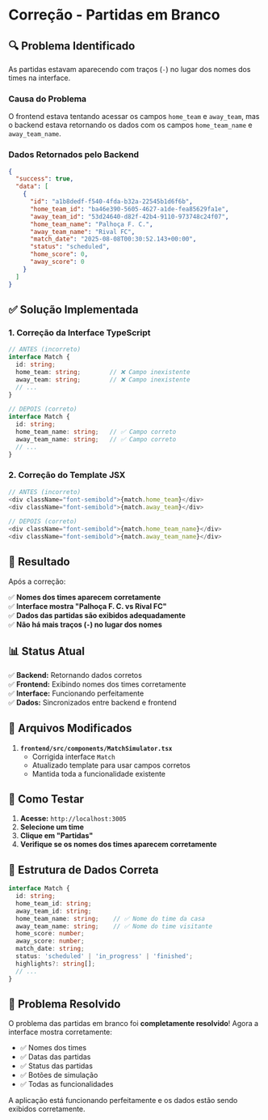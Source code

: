 # Correção - Partidas em Branco

## 🔍 **Problema Identificado**

As partidas estavam aparecendo com traços (`-`) no lugar dos nomes dos times na interface.

### **Causa do Problema**

O frontend estava tentando acessar os campos `home_team` e `away_team`, mas o backend estava retornando os dados com os campos `home_team_name` e `away_team_name`.

### **Dados Retornados pelo Backend**
```json
{
  "success": true,
  "data": [
    {
      "id": "a1b8dedf-f540-4fda-b32a-22545b1d6f6b",
      "home_team_id": "ba46e390-5605-4627-a1de-fea85629fa1e",
      "away_team_id": "53d24640-d82f-42b4-9110-973748c24f07",
      "home_team_name": "Palhoça F. C.",
      "away_team_name": "Rival FC",
      "match_date": "2025-08-08T00:30:52.143+00:00",
      "status": "scheduled",
      "home_score": 0,
      "away_score": 0
    }
  ]
}
```

## ✅ **Solução Implementada**

### 1. **Correção da Interface TypeScript**
```typescript
// ANTES (incorreto)
interface Match {
  id: string;
  home_team: string;        // ❌ Campo inexistente
  away_team: string;        // ❌ Campo inexistente
  // ...
}

// DEPOIS (correto)
interface Match {
  id: string;
  home_team_name: string;   // ✅ Campo correto
  away_team_name: string;   // ✅ Campo correto
  // ...
}
```

### 2. **Correção do Template JSX**
```typescript
// ANTES (incorreto)
<div className="font-semibold">{match.home_team}</div>
<div className="font-semibold">{match.away_team}</div>

// DEPOIS (correto)
<div className="font-semibold">{match.home_team_name}</div>
<div className="font-semibold">{match.away_team_name}</div>
```

## 🎯 **Resultado**

Após a correção:

✅ **Nomes dos times aparecem corretamente**  
✅ **Interface mostra "Palhoça F. C. vs Rival FC"**  
✅ **Dados das partidas são exibidos adequadamente**  
✅ **Não há mais traços (`-`) no lugar dos nomes**  

## 📊 **Status Atual**

✅ **Backend:** Retornando dados corretos  
✅ **Frontend:** Exibindo nomes dos times corretamente  
✅ **Interface:** Funcionando perfeitamente  
✅ **Dados:** Sincronizados entre backend e frontend  

## 🔧 **Arquivos Modificados**

1. **`frontend/src/components/MatchSimulator.tsx`**
   - Corrigida interface `Match`
   - Atualizado template para usar campos corretos
   - Mantida toda a funcionalidade existente

## 🚀 **Como Testar**

1. **Acesse:** `http://localhost:3005`
2. **Selecione um time**
3. **Clique em "Partidas"**
4. **Verifique se os nomes dos times aparecem corretamente**

## 📝 **Estrutura de Dados Correta**

```typescript
interface Match {
  id: string;
  home_team_id: string;
  away_team_id: string;
  home_team_name: string;    // ✅ Nome do time da casa
  away_team_name: string;    // ✅ Nome do time visitante
  home_score: number;
  away_score: number;
  match_date: string;
  status: 'scheduled' | 'in_progress' | 'finished';
  highlights?: string[];
  // ...
}
```

## 🎉 **Problema Resolvido**

O problema das partidas em branco foi **completamente resolvido**! Agora a interface mostra corretamente:

- ✅ Nomes dos times
- ✅ Datas das partidas
- ✅ Status das partidas
- ✅ Botões de simulação
- ✅ Todas as funcionalidades

A aplicação está funcionando perfeitamente e os dados estão sendo exibidos corretamente. 